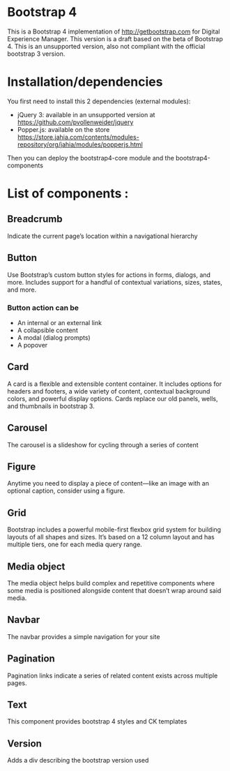 # Bootstrap 4 
This is a Bootstrap 4 implementation of http://getbootstrap.com for Digital Experience Manager. This version is a draft based on the beta of Bootstrap 4. This is an unsupported version, also not compliant with the official bootstrap 3 version.

# Installation/dependencies
You first need to install this 2 dependencies (external modules):
 * jQuery 3: available in an unsupported version at https://github.com/pvollenweider/jquery 
 * Popper.js: available on the store https://store.jahia.com/contents/modules-repository/org/jahia/modules/popperjs.html

Then you can deploy the bootstrap4-core module and the bootstrap4-components

# List of components : 
## Breadcrumb
Indicate the current page’s location within a navigational hierarchy

## Button
Use Bootstrap’s custom button styles for actions in forms, dialogs, and more. Includes support for a handful of contextual variations, sizes, states, and more.
### Button action can be
 * An internal or an external link
 * A collapsible content 
 * A modal (dialog prompts)
 * A popover

## Card
A card is a flexible and extensible content container. It includes options for headers and footers, a wide variety of content, contextual background colors, and powerful display options.
Cards replace our old panels, wells, and thumbnails in bootstrap 3.

## Carousel
The carousel is a slideshow for cycling through a series of content

## Figure
Anytime you need to display a piece of content—like an image with an optional caption, consider using a figure.

## Grid
Bootstrap includes a powerful mobile-first flexbox grid system for building layouts of all shapes and sizes. It’s based on a 12 column layout and has multiple tiers, one for each media query range.

## Media object
The media object helps build complex and repetitive components where some media is positioned alongside content that doesn’t wrap around said media. 

## Navbar
The navbar provides a simple navigation for your site

## Pagination
Pagination links indicate a series of related content exists across multiple pages.

## Text
This component provides bootstrap 4 styles and CK templates

## Version
Adds a div describing the bootstrap version used
